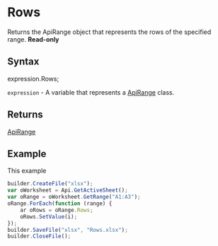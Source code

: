 # Rows

Returns the ApiRange object that represents the rows of the specified range. **Read-only**

## Syntax

expression.Rows;

`expression` - A variable that represents a [ApiRange](../ApiRange.md) class.

## Returns

[ApiRange](../ApiRange.md)

## Example

This example

```javascript
builder.CreateFile("xlsx");
var oWorksheet = Api.GetActiveSheet();
var oRange = oWorksheet.GetRange("A1:A3");
oRange.ForEach(function (range) {
	ar oRows = oRange.Rows;    
	oRows.SetValue(i);
});
builder.SaveFile("xlsx", "Rows.xlsx");
builder.CloseFile();
```